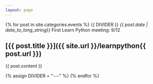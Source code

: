 ```yaml
---
layout: page
---
```

<!-- title: Python Events at Cal (OLD, SO NOT SHOWING UP IN NAV BAR) 
 -->
{% for post in site.categories.events %}
  {{ DIVIDER }}
  *{{ post.date | date_to_long_string}}* First Learn Python meeting: 9/12

## [{{ post.title }}]({{ site.url }}/learnpython{{ post.url }})

  {{ post.content }}

  {% assign DIVIDER = "---" %}
{% endfor %}


